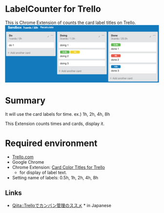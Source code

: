 # LabelCounter for Trello
This is Chrome Extension of counts the card label titles on Trello.
![image](ExampleImage.png)


# Summary
It will use the card labels for time. ex.) 1h, 2h, 4h, 8h

This Extension counts times and cards, display it.

# Required environment
* [Trello.com](https://trello.com/)
* Google Chrome
* Chrome Extension: [Card Color Titles for Trello](https://chrome.google.com/webstore/detail/card-color-titles-for-tre/hpmobkglehhleflhaefmfajhbdnjmgim)
  * for display of label text.
* Setting name of labels: 0.5h, 1h, 2h, 4h, 8h

## Links
* [Qiita::Trelloでカンバン管理のススメ](http://qiita.com/punchdrunker/items/32780f147a8fe03802f6) * in Japanese

